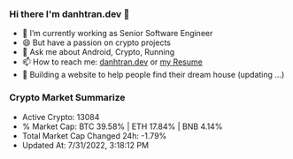 ### Hi there I'm danhtran.dev 👋

- 🔭 I’m currently working as Senior Software Engineer
- 😄 But have a passion on crypto projects
- 💬 Ask me about Android, Crypto, Running 
- 📫 How to reach me: <a href="https://danhtran.dev" target="_blank">danhtran.dev</a> or <a href="Developer-Resume.pdf" target="_blank">my Resume</a>
- 🌱 Building a website to help people find their dream house (updating ...)

### Crypto Market Summarize
- Active Crypto: 13084
- % Market Cap: BTC 39.58% | ETH 17.84% | BNB 4.14%
- Total Market Cap Changed 24h: -1.79%
- Updated At: 7/31/2022, 3:18:12 PM
